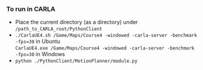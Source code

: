 ### To run in CARLA  
- Place the current directory (as a directory) under ``/path_to_CARLA_root/PythonClient``
- ``
./CarlaUE4.sh /Game/Maps/Course4 -windowed -carla-server -benchmark -fps=30
`` in Ubuntu  
``
CarlaUE4.exe /Game/Maps/Course4 -windowed -carla-server -benchmark -fps=30
`` in Windows  
- ``
python ./PythonClient/MotionPlanner/module.py
``
